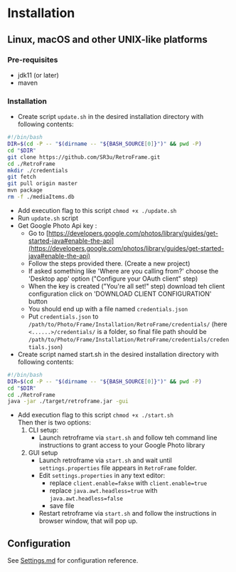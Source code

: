 # Installation

## Linux, macOS and other UNIX-like platforms

### Pre-requisites

* jdk11 (or later)
* maven

### Installation

* Create script `update.sh` in the desired installation directory with following contents:<br>
```bash
#!/bin/bash
DIR=$(cd -P -- "$(dirname -- "${BASH_SOURCE[0]}")" && pwd -P)
cd "$DIR"
git clone https://github.com/SR3u/RetroFrame.git
cd ./RetroFrame
mkdir ./credentials
git fetch
git pull origin master
mvn package
rm -f ./mediaItems.db
```
* Add execution flag to this script `chmod +x ./update.sh`
* Run `update.sh` script
* Get Google Photo Api key :
    * Go to [https://developers.google.com/photos/library/guides/get-started-java#enable-the-api](https://developers.google.com/photos/library/guides/get-started-java#enable-the-api) 
    * Follow the steps provided there. (Create a new project)
    * If asked something like 'Where are you calling from?' choose the 'Desktop app' option ("Configure your OAuth client" step)
    * When the key is created ("You're all set!" step) download teh client configuration click on 'DOWNLOAD CLIENT CONFIGURATION' button
    * You should end up with a file named `credentials.json`
    * Put `credentials.json` to `/path/to/Photo/Frame/Installation/RetroFrame/credentials/` (here `<......>/credentials/` is a folder, so final file path should be `/path/to/Photo/Frame/Installation/RetroFrame/credentials/credentials.json`)
* Create script named start.sh in the desired installation directory with following contents:<br>
```bash
#!/bin/bash
DIR=$(cd -P -- "$(dirname -- "${BASH_SOURCE[0]}")" && pwd -P)
cd "$DIR"
cd ./RetroFrame
java -jar ./target/retroframe.jar -gui
```
* Add execution flag to this script `chmod +x ./start.sh`
<Br>Then ther is two options:
    1) CLI setup:
        * Launch retroframe via `start.sh` and follow teh command line instructions to grant access to your Google Photo library
    2) GUI setup
        * Launch retroframe via `start.sh` and wait until `settings.properties` file appears in `RetroFrame` folder.
        * Edit `settings.properties` in any text editor:
            * replace `client.enable=fakse` with `client.enable=true`
            * replace `java.awt.headless=true` with `java.awt.headless=false`
            * save file
        * Restart retroframe via `start.sh` and follow the instructions in browser window, that will pop up.

## Configuration
See [Settings.md](https://github.com/SR3u/RetroFrame/blob/master/documentation/Settings.md) for configuration reference.
